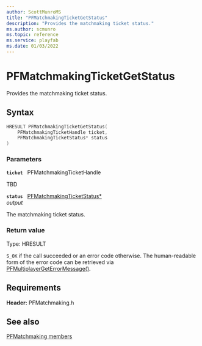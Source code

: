 ```yaml
---
author: ScottMunroMS
title: "PFMatchmakingTicketGetStatus"
description: "Provides the matchmaking ticket status."
ms.author: scmunro
ms.topic: reference
ms.service: playfab
ms.date: 01/03/2022
---
```


# PFMatchmakingTicketGetStatus  

Provides the matchmaking ticket status.  

## Syntax  
  
```cpp
HRESULT PFMatchmakingTicketGetStatus(  
    PFMatchmakingTicketHandle ticket,  
    PFMatchmakingTicketStatus* status  
)  
```  
  
### Parameters  
  
**`ticket`** &nbsp; PFMatchmakingTicketHandle  
  
TBD    
  
**`status`** &nbsp; [PFMatchmakingTicketStatus*](../enums/pfmatchmakingticketstatus.md)  
*output*  
  
The matchmaking ticket status.  
  
  
### Return value
Type: HRESULT
  
```S_OK``` if the call succeeded or an error code otherwise. The human-readable form of the error code can be retrieved via [PFMultiplayerGetErrorMessage()](../../pfmultiplayer/functions/pfmultiplayergeterrormessage.md).
  
  
## Requirements  
  
**Header:** PFMatchmaking.h
  
## See also  
[PFMatchmaking members](../pfmatchmaking_members.md)  

  
  
